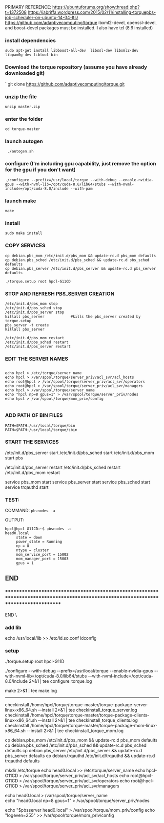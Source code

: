 
PRIMARY REFERENCE: https://ubuntuforums.org/showthread.php?t=1372508
https://jabriffa.wordpress.com/2015/02/11/installing-torquepbs-job-scheduler-on-ubuntu-14-04-lts/
https://github.com/adaptivecomputing/torque
ibxml2-devel, openssl-devel, and boost-devel packages must be installed.
I also have tcl (8.6 installed) 
### install dependencies 
`sudo apt-get install libboost-all-dev  libssl-dev libxml2-dev libpam0g-dev libtool-bin`

### Download the torque repository (assume you have already downloaded git)

` git clone https://github.com/adaptivecomputing/torque.git 

### unzip the file

` unzip master.zip `

### enter the folder
` cd torque-master `
### launch autogen
` ./autogen.sh`

### configure (I'm including gpu capability, just remove the option for the gpu if you don't want)
`./configure --prefix=/usr/local/torque --with-debug --enable-nvidia-gpus --with-nvml-lib=/opt/cuda-8.0/lib64/stubs --with-nvml-include=/opt/cuda-8.0/include --with-pam ` 

### launch make
`make`

### install
`sudo make install`

### COPY SERVICES
```
cp debian.pbs_mom /etc/init.d/pbs_mom && update-rc.d pbs_mom defaults
cp debian.pbs_sched /etc/init.d/pbs_sched && update-rc.d pbs_sched defaults
cp debian.pbs_server /etc/init.d/pbs_server && update-rc.d pbs_server defaults

./torque.setup root hpcl-G11CD
```

### STOP AND REFRESH PBS_SERVER CREATION
```
/etc/init.d/pbs_mom stop
/etc/init.d/pbs_sched stop
/etc/init.d/pbs_server stop
killall pbs_server            #kills the pbs_server created by torque.setup
pbs_server -t create
killall pbs_server

/etc/init.d/pbs_mom restart
/etc/init.d/pbs_sched restart
/etc/init.d/pbs_server restart

```

### EDIT THE SERVER NAMES
```

echo hpcl > /etc/torque/server_name
echo hpcl > /var/spool/torque/server_priv/acl_svr/acl_hosts 
echo root@hpcl > /var/spool/torque/server_priv/acl_svr/operators
echo root@hpcl > /var/spool/torque/server_priv/acl_svr/managers
echo hpcl > /var/spool/torque/server_name   
echo "hpcl np=8 gpus=1" > /var/spool/torque/server_priv/nodes
echo hpcl > /var/spool/torque/mom_priv/config


```

### ADD PATH OF BIN FILES
```
PATH=$PATH:/usr/local/torque/bin
PATH=$PATH:/usr/local/torque/sbin
```

### START THE SERVICES
/etc/init.d/pbs_server start
/etc/init.d/pbs_sched start
/etc/init.d/pbs_mom start
pbs


/etc/init.d/pbs_server restart
/etc/init.d/pbs_sched restart
/etc/init.d/pbs_mom restart



service pbs_mom start
service pbs_server start
service pbs_sched  start
service trqauthd start

### TEST:
COMMAND:    `pbsnodes -a`

OUTPUT:

```
hpcl@hpcl-G11CD:~$ pbsnodes -a
head0.local
     state = down
     power_state = Running
     np = 8
     ntype = cluster
     mom_service_port = 15002
     mom_manager_port = 15003
     gpus = 1
```

## END




### **********************************************************************************************************************************


END \


### add lib
echo /usr/local/lib >> /etc/ld.so.conf
ldconfig


### setup

./torque.setup root hpcl-G11D



./configure --with-debug --prefix=/usr/local/torque --enable-nvidia-gpus --with-nvml-lib=/opt/cuda-8.0/lib64/stubs --with-nvml-include=/opt/cuda-8.0/include 2>&1 | tee configure_torque.log

make 2>&1 | tee make.log
****************************************************

checkinstall /home/hpcl/torque/torque-master/torque-package-server-linux-x86_64.sh --install 2>&1 | tee checkinstall_torque_server.log
checkinstall /home/hpcl/torque/torque-master/torque-package-clients-linux-x86_64.sh --install 2>&1 | tee checkinstall_torque_clients.log
checkinstall /home/hpcl/torque/torque-master/torque-package-mom-linux-x86_64.sh --install 2>&1 | tee checkinstall_torque_mom.log

cp debian.pbs_mom /etc/init.d/pbs_mom && update-rc.d pbs_mom defaults
cp debian.pbs_sched /etc/init.d/pbs_sched && update-rc.d pbs_sched defaults
cp debian.pbs_server /etc/init.d/pbs_server && update-rc.d pbs_server defaults
cp debian.trqauthd /etc/init.d/trqauthd && update-rc.d trqauthd defaults

mkdir /etc/torque
echo head0.local >> /etc/torque/server_name
echo hpcl-G11CD > /var/spool/torque/server_priv/acl_svr/acl_hosts 
echo root@hpcl-G11CD > /var/spool/torque/server_priv/acl_svr/operators
echo root@hpcl-G11CD > /var/spool/torque/server_priv/acl_svr/managers

echo head0.local > /var/spool/torque/server_name   
echo "head0.local np=8 gpus=1" > /var/spool/torque/server_priv/nodes

echo "$pbsserver head0.local" > /var/spool/torque/mom_priv/config
echo "logeven=255" >> /var/spool/torque/mom_priv/config


